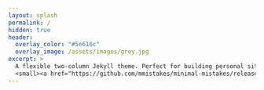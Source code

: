 ```yaml
---
layout: splash
permalink: /
hidden: true
header:
  overlay_color: "#5e616c"
  overlay_image: /assets/images/grey.jpg
excerpt: >
  A flexible two-column Jekyll theme. Perfect for building personal sites, blogs, and portfolios.<br />
  <small><a href="https://github.com/mmistakes/minimal-mistakes/releases/tag/4.20.2">Latest release v4.20.2</a></small>
---
```


